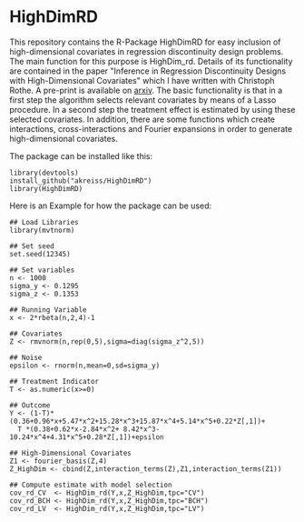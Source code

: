 # HighDimRD
This repository contains the R-Package HighDimRD for easy inclusion of high-dimensional covariates in regression discontinuity design problems. The main function for this purpose is HighDim_rd. Details of its functionality are contained in the paper "Inference in Regression Discontinuity Designs with High-Dimensional Covariates" which I have written with Christoph Rothe. A pre-print is available on <a href="https://arxiv.org/abs/2110.13725">arxiv</a>. The basic functionality is that in a first step the algorithm selects relevant covariates by means of a Lasso procedure. In a second step the treatment effect is estimated by using these selected covariates. In addition, there are some functions which create interactions, cross-interactions and Fourier expansions in order to generate high-dimensional covariates.

The package can be installed like this:
```
library(devtools)
install_github("akreiss/HighDimRD")
library(HighDimRD)
```

Here is an Example for how the package can be used:
```
## Load Libraries
library(mvtnorm)

## Set seed
set.seed(12345)

## Set variables
n <- 1000
sigma_y <- 0.1295
sigma_z <- 0.1353

## Running Variable
x <- 2*rbeta(n,2,4)-1

## Covariates
Z <- rmvnorm(n,rep(0,5),sigma=diag(sigma_z^2,5))

## Noise
epsilon <- rnorm(n,mean=0,sd=sigma_y)

## Treatment Indicator
T <- as.numeric(x>=0)

## Outcome
Y <- (1-T)*(0.36+0.96*x+5.47*x^2+15.28*x^3+15.87*x^4+5.14*x^5+0.22*Z[,1])+
  T *(0.38+0.62*x-2.84*x^2+ 8.42*x^3-10.24*x^4+4.31*x^5+0.28*Z[,1])+epsilon

## High-Dimensional Covariates
Z1 <- fourier_basis(Z,4)
Z_HighDim <- cbind(Z,interaction_terms(Z),Z1,interaction_terms(Z1))

## Compute estimate with model selection
cov_rd_CV  <- HighDim_rd(Y,x,Z_HighDim,tpc="CV")
cov_rd_BCH <- HighDim_rd(Y,x,Z_HighDim,tpc="BCH")
cov_rd_LV  <- HighDim_rd(Y,x,Z_HighDim,tpc="LV")
```
